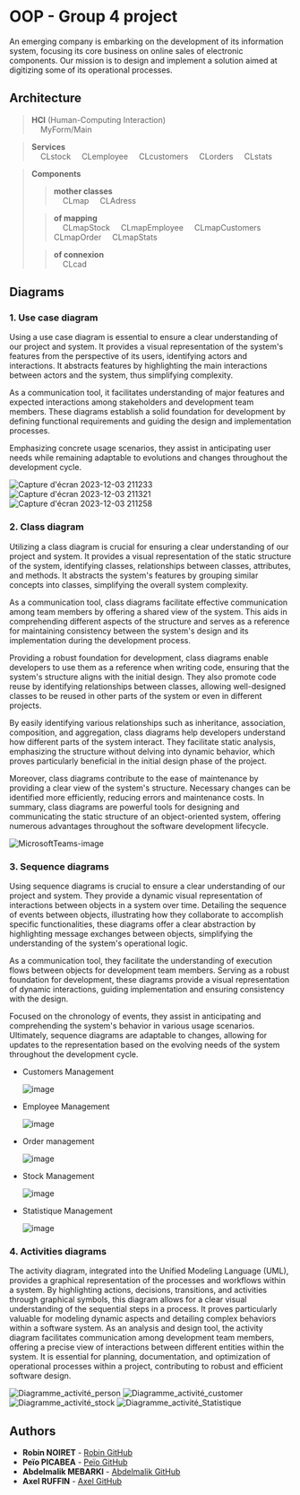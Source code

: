 # OOP - Group 4 project


An emerging company is embarking on the development of its information system, focusing its core business on online sales of electronic components. Our mission is to design and implement a solution aimed at digitizing some of its operational processes.

## Architecture 
> **HCI** (Human-Computing Interaction)  
> &nbsp;&nbsp;&nbsp; MyForm/Main


> **Services**  
> &nbsp;&nbsp;&nbsp; CLstock
> &nbsp;&nbsp;&nbsp; CLemployee
> &nbsp;&nbsp;&nbsp; CLcustomers
> &nbsp;&nbsp;&nbsp; CLorders
> &nbsp;&nbsp;&nbsp; CLstats


> **Components**
> >**mother classes** <br>
> >&nbsp;&nbsp;&nbsp; CLmap
> >&nbsp;&nbsp;&nbsp; CLAdress
> 
> >**of mapping**  
> >&nbsp;&nbsp;&nbsp; CLmapStock
> >&nbsp;&nbsp;&nbsp; CLmapEmployee
> >&nbsp;&nbsp;&nbsp; CLmapCustomers
> >&nbsp;&nbsp;&nbsp; CLmapOrder
> >&nbsp;&nbsp;&nbsp; CLmapStats
>
> >**of connexion**  
> >&nbsp;&nbsp;&nbsp; CLcad


## Diagrams

###  1. Use case diagram

Using a use case diagram is essential to ensure a clear understanding of our project and system. It provides a visual representation of the system's features from the perspective of its users, identifying actors and interactions. It abstracts features by highlighting the main interactions between actors and the system, thus simplifying complexity.

As a communication tool, it facilitates understanding of major features and expected interactions among stakeholders and development team members. These diagrams establish a solid foundation for development by defining functional requirements and guiding the design and implementation processes.

Emphasizing concrete usage scenarios, they assist in anticipating user needs while remaining adaptable to evolutions and changes throughout the development cycle.

![Capture d'écran 2023-12-03 211233](https://github.com/peio933/POO23_G4/assets/116553253/e8ddf7ae-7bff-4c4f-bc8f-9f7be90eaae9)
![Capture d'écran 2023-12-03 211321](https://github.com/peio933/POO23_G4/assets/116553253/de46be1a-5e7a-427f-8fee-246f419f3c1f)
![Capture d'écran 2023-12-03 211258](https://github.com/peio933/POO23_G4/assets/116553253/059e2a7e-da64-4051-a3fc-58de729b1fc1)

### 2. Class diagram
Utilizing a class diagram is crucial for ensuring a clear understanding of our project and system. It provides a visual representation of the static structure of the system, identifying classes, relationships between classes, attributes, and methods. It abstracts the system's features by grouping similar concepts into classes, simplifying the overall system complexity.

As a communication tool, class diagrams facilitate effective communication among team members by offering a shared view of the system. This aids in comprehending different aspects of the structure and serves as a reference for maintaining consistency between the system's design and its implementation during the development process.

Providing a robust foundation for development, class diagrams enable developers to use them as a reference when writing code, ensuring that the system's structure aligns with the initial design. They also promote code reuse by identifying relationships between classes, allowing well-designed classes to be reused in other parts of the system or even in different projects.

By easily identifying various relationships such as inheritance, association, composition, and aggregation, class diagrams help developers understand how different parts of the system interact. They facilitate static analysis, emphasizing the structure without delving into dynamic behavior, which proves particularly beneficial in the initial design phase of the project.

Moreover, class diagrams contribute to the ease of maintenance by providing a clear view of the system's structure. Necessary changes can be identified more efficiently, reducing errors and maintenance costs. In summary, class diagrams are powerful tools for designing and communicating the static structure of an object-oriented system, offering numerous advantages throughout the software development lifecycle.

![MicrosoftTeams-image](https://github.com/peio933/POO23_G4/assets/116553253/d8984da1-131e-4bd3-82ca-997881b6f2fa)

### 3. Sequence diagrams

Using sequence diagrams is crucial to ensure a clear understanding of our project and system. They provide a dynamic visual representation of interactions between objects in a system over time. Detailing the sequence of events between objects, illustrating how they collaborate to accomplish specific functionalities, these diagrams offer a clear abstraction by highlighting message exchanges between objects, simplifying the understanding of the system's operational logic.

As a communication tool, they facilitate the understanding of execution flows between objects for development team members. Serving as a robust foundation for development, these diagrams provide a visual representation of dynamic interactions, guiding implementation and ensuring consistency with the design.

Focused on the chronology of events, they assist in anticipating and comprehending the system's behavior in various usage scenarios. Ultimately, sequence diagrams are adaptable to changes, allowing for updates to the representation based on the evolving needs of the system throughout the development cycle.

- Customers Management 
  
  ![image](https://github.com/peio933/POO23_G4/assets/116553253/d67c5a2e-a45b-4c9d-87dc-56a4539d15a6)

- Employee Management
  
  ![image](https://github.com/peio933/POO23_G4/assets/116553253/514cd5de-bbdf-4047-b9c6-dfd9c045bb45)

- Order management

  ![image](https://github.com/peio933/POO23_G4/assets/116553253/3150ca24-ebb4-4011-b70e-fa1fc4187198)

  
- Stock Management

  ![image](https://github.com/peio933/POO23_G4/assets/116553253/82e2d79a-1a3f-47fe-bf35-e2b6cfe349b9)

- Statistique Management

  ![image](https://github.com/peio933/POO23_G4/assets/116553253/81b11c4a-e95e-4913-9392-b584f2491286)


### 4. Activities diagrams

The activity diagram, integrated into the Unified Modeling Language (UML), provides a graphical representation of the processes and workflows within a system. By highlighting actions, decisions, transitions, and activities through graphical symbols, this diagram allows for a clear visual understanding of the sequential steps in a process. It proves particularly valuable for modeling dynamic aspects and detailing complex behaviors within a software system. As an analysis and design tool, the activity diagram facilitates communication among development team members, offering a precise view of interactions between different entities within the system. It is essential for planning, documentation, and optimization of operational processes within a project, contributing to robust and efficient software design.

![Diagramme_activité_person](https://github.com/peio933/POO23_G4/assets/116553253/51a70993-5291-4bea-9182-b99f5002f30f)
![Diagramme_activité_customer](https://github.com/peio933/POO23_G4/assets/116553253/697d34ff-e004-443e-9e05-3e07b02129ac)
![Diagramme_activité_stock](https://github.com/peio933/POO23_G4/assets/116553253/b9f7dcd2-40f7-49c3-80c9-a6a8875dc7a7)
![Diagramme_activité_Statistique](https://github.com/peio933/POO23_G4/assets/116553253/a470163f-9df4-474b-a3de-6d2ad45b9222)



## Authors
* **Robin NOIRET** - [Robin GitHub](https://github.com/RobinNoiret)
* **Peïo PICABEA** - [Peïo GitHub](lien)
* **Abdelmalik MEBARKI** - [Abdelmalik GitHub](https://github.com/mebmal)
* **Axel RUFFIN** - [Axel GitHub](https://github.com/AxelR69)
